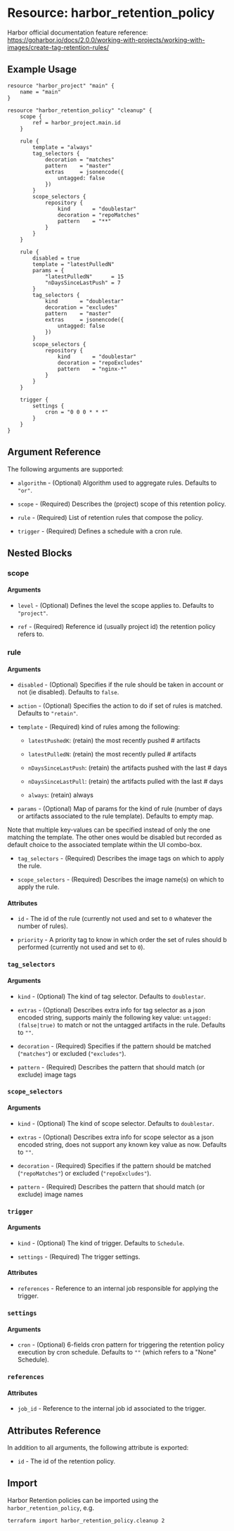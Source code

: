 # Resource: harbor_retention_policy

Harbor official documentation feature reference: https://goharbor.io/docs/2.0.0/working-with-projects/working-with-images/create-tag-retention-rules/

## Example Usage

```hcl
resource "harbor_project" "main" {
    name = "main"
}

resource "harbor_retention_policy" "cleanup" {
    scope {
        ref = harbor_project.main.id
    }

    rule {
        template = "always"
        tag_selectors {
            decoration = "matches"
            pattern    = "master"
            extras     = jsonencode({
                untagged: false
            })
        }
        scope_selectors {
            repository {
                kind       = "doublestar"
                decoration = "repoMatches"
                pattern    = "**"
            }
        }
    }

    rule {
        disabled = true
        template = "latestPulledN"
        params = {
            "latestPulledN"      = 15
            "nDaysSinceLastPush" = 7
        }
        tag_selectors {
            kind       = "doublestar"
            decoration = "excludes"
            pattern    = "master"
            extras     = jsonencode({
                untagged: false
            })
        }
        scope_selectors {
            repository {
                kind       = "doublestar"
                decoration = "repoExcludes"
                pattern    = "nginx-*"
            }
        }
    }

    trigger {
        settings {
            cron = "0 0 0 * * *"
        }
    }
}
```

## Argument Reference

The following arguments are supported:

* `algorithm` - (Optional) Algorithm used to aggregate rules. Defaults to `"or"`.

* `scope` - (Required) Describes the (project) scope of this retention policy.

* `rule` - (Required) List of retention rules that compose the policy.

* `trigger` - (Required) Defines a schedule with a cron rule.

## Nested Blocks

### scope

#### Arguments

* `level` - (Optional) Defines the level the scope applies to. Defaults to `"project"`.

* `ref` - (Required) Reference id (usually project id) the retention policy refers to.

### rule

#### Arguments

* `disabled` - (Optional) Specifies if the rule should be taken in account or not (ie disabled). Defaults to `false`.

* `action` - (Optional) Specifies the action to do if set of rules is matched. Defaults to `"retain"`.

* `template` - (Required) kind of rules among the following:

  * `latestPushedK`: (retain) the most recently pushed # artifacts

  * `latestPulledN`: (retain) the most recently pulled # artifacts

  * `nDaysSinceLastPush`: (retain) the artifacts pushed with the last # days

  * `nDaysSinceLastPull`: (retain) the artifacts pulled with the last # days

  * `always`: (retain) always

* `params` - (Optional) Map of params for the kind of rule (number of days or artifacts associated to the rule template). Defaults to empty map.

Note that multiple key-values can be specified instead of only the one matching the template. The other ones would be disabled but recorded as default choice to the associated template within the UI combo-box.

* `tag_selectors` - (Required) Describes the image tags on which to apply the rule.

* `scope_selectors` - (Required) Describes the image name(s) on which to apply the rule.

#### Attributes

* `id` - The id of the rule (currently not used and set to `0` whatever the number of rules).

* `priority` - A priority tag to know in which order the set of rules should b performed (currently not used and set to `0`).

### `tag_selectors`

#### Arguments

* `kind` - (Optional) The kind of tag selector. Defaults to `doublestar`.

* `extras` - (Optional) Describes extra info for tag selector as a json encoded string, supports mainly the following key value: `untagged: (false|true)` to match or not the untagged artifacts in the rule. Defaults to `""`.

* `decoration` - (Required) Specifies if the pattern should be matched (`"matches"`) or excluded (`"excludes"`).

* `pattern` - (Required) Describes the pattern that should match (or exclude) image tags

### `scope_selectors`

#### Arguments

* `kind` - (Optional) The kind of scope selector. Defaults to `doublestar`.

* `extras` - (Optional) Describes extra info for scope selector as a json encoded string, does not support any known key value as now. Defaults to `""`.

* `decoration` - (Required) Specifies if the pattern should be matched (`"repoMatches"`) or excluded (`"repoExcludes"`).

* `pattern` - (Required) Describes the pattern that should match (or exclude) image names

### `trigger`

#### Arguments

* `kind` - (Optional) The kind of trigger. Defaults to `Schedule`.

* `settings` - (Required) The trigger settings.

#### Attributes

* `references` - Reference to an internal job responsible for applying the trigger.

### `settings`

#### Arguments

* `cron` - (Optional) 6-fields cron pattern for triggering the retention policy execution by cron schedule. Defaults to `""` (which refers to a "None" Schedule).

### `references`

#### Attributes

* `job_id` - Reference to the internal job id associated to the trigger.

## Attributes Reference

In addition to all arguments, the following attribute is exported:

* `id` - The id of the retention policy.

## Import

Harbor Retention policies can be imported using the `harbor_retention_policy`, e.g.

```sh
terraform import harbor_retention_policy.cleanup 2
```
